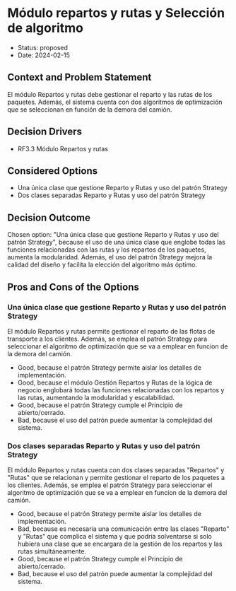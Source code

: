# Módulo repartos y rutas y Selección de algoritmo

* Status: proposed
* Date: 2024-02-15

## Context and Problem Statement

El módulo Repartos y rutas debe gestionar el reparto y las rutas de los paquetes. Además, el sistema cuenta con dos algoritmos de optimización que se seleccionan en función de la demora del camión.

## Decision Drivers

* RF3.3 Módulo Repartos y rutas

## Considered Options

* Una única clase que gestione Reparto y Rutas y uso del patrón Strategy
* Dos clases separadas Reparto y Rutas y uso del patrón Strategy

## Decision Outcome

Chosen option: "Una única clase que gestione Reparto y Rutas y uso del patrón Strategy", because el uso de una única clase que englobe todas las funciones relacionadas con las rutas y los repartos de los paquetes, aumenta la modularidad. Además, el uso del patrón Strategy mejora la calidad del diseño y facilita la elección del algoritmo más óptimo.

## Pros and Cons of the Options

### Una única clase que gestione Reparto y Rutas y uso del patrón Strategy

El módulo Repartos y rutas permite gestionar el reparto de las flotas de transporte a los clientes. Además, se emplea el patrón Strategy para seleccionar el algoritmo de optimización que se va a emplear en funcion de la demora del camión.

* Good, because el patrón Strategy permite aislar los detalles de implementación.
* Good, because el módulo Gestión Repartos y Rutas de la lógica de negocio englobará todas las funciones relacionadas con los repartos y las rutas, aumentando la modularidad y escalabilidad.
* Good, because el patrón Strategy cumple el Principio de abierto/cerrado.
* Bad, because el uso del patrón puede aumentar la complejidad del sistema.


###  Dos clases separadas Reparto y Rutas y uso del patrón Strategy

El módulo Repartos y rutas cuenta con dos clases separadas "Repartos" y "Rutas" que se relacionan y permite gestionar el reparto de los paquetes a los clientes. Además, se emplea el patrón Strategy para seleccionar el algoritmo de optimización que se va a emplear en funcion de la demora del camión.

* Good, because el patrón Strategy permite aislar los detalles de implementación.
* Bad, because es necesaria una comunicación entre las clases "Reparto" y "Rutas" que complica el sistema y que podría solventarse si solo hubiera una clase que se encargara de la gestión de los repartos y las rutas simultáneamente.
* Good, because el patrón Strategy cumple el Principio de abierto/cerrado.
* Bad, because el uso del patrón puede aumentar la complejidad del sistema.
